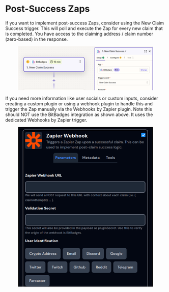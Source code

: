 # Post-Success Zaps

If you want to implement post-success Zaps, consider using the New Claim Success trigger. This will poll and execute the Zap for every new claim that is completed. You have access to the claiming address / claim number (zero-based) in the response.

<figure><img src="../../../.gitbook/assets/image (146).png" alt=""><figcaption></figcaption></figure>

If you need more information like user socials or custom inputs, consider creating a custom plugin or using a webhook plugin to handle this and trigger the Zap manually via the Webhooks by Zapier plugin. Note this should NOT use the BitBadges integration as shown above. It uses the dedicated Webhooks by Zapier trigger.

<figure><img src="../../../.gitbook/assets/image (148).png" alt=""><figcaption></figcaption></figure>
